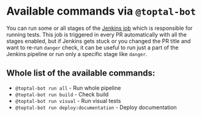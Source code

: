 # Available commands via `@toptal-bot`

You can run some or all stages of the [Jenkins job](https://jenkins.toptal.net/job/picasso-pr-specs/) which is responsible for running tests.
This job is triggered in every PR automatically with all the stages enabled, but if Jenkins gets stuck or you changed the PR title and want to re-run `danger` check,
it can be useful to run just a part of the Jenkins pipeline or run only a specific stage like `danger`.

## Whole list of the available commands:

- `@toptal-bot run all` - Run whole pipeline
- `@toptal-bot run build` - Check build
- `@toptal-bot run visual` - Run visual tests
- `@toptal-bot run deploy:documentation` - Deploy documentation
